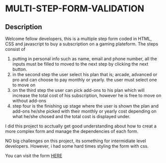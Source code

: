 # MULTI-STEP-FORM-VALIDATION
## Description
Welcome fellow developers, this is a multiple step form coded in HTML, CSS and javascript to buy a subscription on a gaming plateform. The steps consist of 
1. putting in personal info such as name, email and phone number, all the inputs must be filled to moved to the next step by clicking the next button.
2. in the second step the user select his plan that is; arcade, advanced or pro and can choose to pay monthly or yearly. the user must select one to move on
3. on the third step the user can pick add-ons to his plan which will increase the total cost of his subscription, however he is free to move on without add-ons
4. step four is the finishing up stage where the user is shown the plan and add-ons he/she picked with their monthly or yearly cost depending on what he/she chosed and the total cost is displayed under.

I did this project to acctually get good understanding about how to creat a more complex form and manage the dependencies of each form.

NO big challenges on this project, its something for intermidiate level developers. However, i had some hard times styling the form with css.

You can visit the form [HERE](https://dav-multi-step-form-validation.netlify.app)